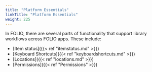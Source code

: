 ```yaml
---
title: "Platform Essentials"
linkTitle: "Platform Essentials"
weight: 225
---
```


In FOLIO, there are several parts of functionality that support library workflows
across FOLIO apps. These include:

* [Item status]({{< ref "itemstatus.md" >}})
* [Keyboard Shortcuts]({{< ref "keyboardshortcuts.md" >}})
* [Locations]({{< ref "locations.md" >}})
* [Permissions]({{< ref "Permissions" >}})
